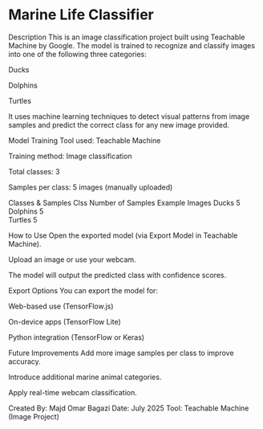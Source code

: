 # Marine Life Classifier
 Description
This is an image classification project built using Teachable Machine by Google. The model is trained to recognize and classify images into one of the following three categories:

 Ducks

 Dolphins

 Turtles

It uses machine learning techniques to detect visual patterns from image samples and predict the correct class for any new image provided.

 Model Training
Tool used: Teachable Machine

Training method: Image classification

Total classes: 3

Samples per class: 5 images (manually uploaded)

Classes & Samples
Clss	Number of Samples	Example Images
Ducks	5	
Dolphins	5	
Turtles	5	

 How to Use
Open the exported model (via Export Model in Teachable Machine).

Upload an image or use your webcam.

The model will output the predicted class with confidence scores.

 Export Options
You can export the model for:

Web-based use (TensorFlow.js)

On-device apps (TensorFlow Lite)

Python integration (TensorFlow or Keras)

 Future Improvements
Add more image samples per class to improve accuracy.

Introduce additional marine animal categories.

Apply real-time webcam classification.

 Created By: Majd Omar Bagazi
Date: July 2025
Tool: Teachable Machine (Image Project)
